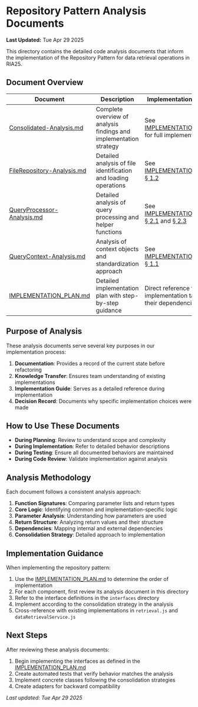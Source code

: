 # Repository Pattern Analysis Documents

**Last Updated:** Tue Apr 29 2025

<!--
LLM-GUIDANCE
This README serves as the entry point for understanding the analysis behind the Repository Pattern implementation.
Follow these steps when implementing the Repository Pattern:
1. First, read through the Consolidated-Analysis.md for the high-level strategy
2. Then, review the specific analysis document for the component you're implementing
3. Check the IMPLEMENTATION_PLAN.md for implementation order and details
4. Reference both documents when implementing the specific interface or class
-->

This directory contains the detailed code analysis documents that inform the implementation of the Repository Pattern for data retrieval operations in RIA25.

## Document Overview

| Document                                                   | Description                                                        | Implementation Reference                                                                                                                                        |
| ---------------------------------------------------------- | ------------------------------------------------------------------ | --------------------------------------------------------------------------------------------------------------------------------------------------------------- |
| [Consolidated-Analysis.md](./Consolidated-Analysis.md)     | Complete overview of analysis findings and implementation strategy | See [IMPLEMENTATION_PLAN.md](./IMPLEMENTATION_PLAN.md) for full implementation order                                                                            |
| [FileRepository-Analysis.md](./FileRepository-Analysis.md) | Detailed analysis of file identification and loading operations    | See [IMPLEMENTATION_PLAN.md § 1.2](./IMPLEMENTATION_PLAN.md#filerepository-interface)                                                                           |
| [QueryProcessor-Analysis.md](./QueryProcessor-Analysis.md) | Detailed analysis of query processing and helper functions         | See [IMPLEMENTATION_PLAN.md § 2.1](./IMPLEMENTATION_PLAN.md#queryprocessor-helper-functions) and [§ 2.3](./IMPLEMENTATION_PLAN.md#queryprocessor-core-function) |
| [QueryContext-Analysis.md](./QueryContext-Analysis.md)     | Analysis of context objects and standardization approach           | See [IMPLEMENTATION_PLAN.md § 1.1](./IMPLEMENTATION_PLAN.md#querycontext-interface)                                                                             |
| [IMPLEMENTATION_PLAN.md](./IMPLEMENTATION_PLAN.md)         | Detailed implementation plan with step-by-step guidance            | Direct reference for implementation tasks and their dependencies                                                                                                |

## Purpose of Analysis

These analysis documents serve several key purposes in our implementation process:

1. **Documentation**: Provides a record of the current state before refactoring
2. **Knowledge Transfer**: Ensures team understanding of existing implementations
3. **Implementation Guide**: Serves as a detailed reference during implementation
4. **Decision Record**: Documents why specific implementation choices were made

## How to Use These Documents

- **During Planning**: Review to understand scope and complexity
- **During Implementation**: Refer to detailed behavior descriptions
- **During Testing**: Ensure all documented behaviors are maintained
- **During Code Review**: Validate implementation against analysis

## Analysis Methodology

Each document follows a consistent analysis approach:

1. **Function Signatures**: Comparing parameter lists and return types
2. **Core Logic**: Identifying common and implementation-specific logic
3. **Parameter Analysis**: Understanding how parameters are used
4. **Return Structure**: Analyzing return values and their structure
5. **Dependencies**: Mapping internal and external dependencies
6. **Consolidation Strategy**: Detailed approach to implementation

## Implementation Guidance

When implementing the repository pattern:

1. Use the [IMPLEMENTATION_PLAN.md](./IMPLEMENTATION_PLAN.md) to determine the order of implementation
2. For each component, first review its analysis document in this directory
3. Refer to the interface definitions in the `interfaces` directory
4. Implement according to the consolidation strategy in the analysis
5. Cross-reference with existing implementations in `retrieval.js` and `dataRetrievalService.js`

## Next Steps

After reviewing these analysis documents:

1. Begin implementing the interfaces as defined in the [IMPLEMENTATION_PLAN.md](./IMPLEMENTATION_PLAN.md)
2. Create automated tests that verify behavior matches the analysis
3. Implement concrete classes following the consolidation strategies
4. Create adapters for backward compatibility

_Last updated: Tue Apr 29 2025_
